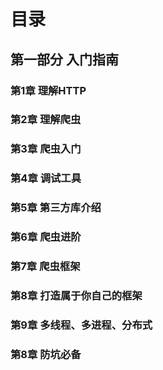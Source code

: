 
# 目录


## 第一部分 入门指南

### 第1章 理解HTTP

### 第2章 理解爬虫

### 第3章 爬虫入门

### 第4章 调试工具

### 第5章 第三方库介绍

### 第6章 爬虫进阶

### 第7章 爬虫框架

### 第8章 打造属于你自己的框架

### 第9章 多线程、多进程、分布式

### 第8章 防坑必备



